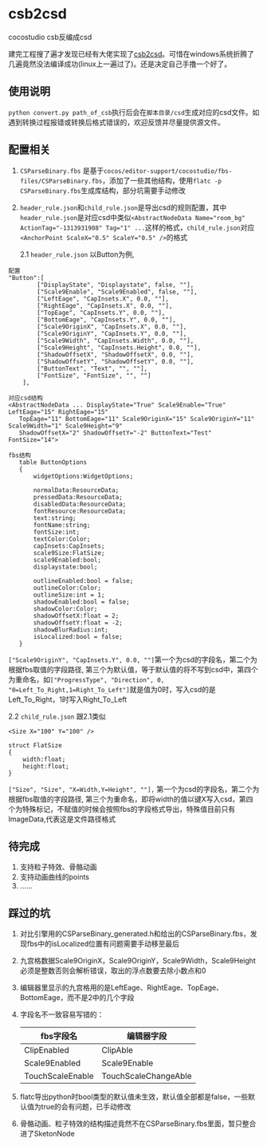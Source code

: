 # csb2csd
cocostudio csb反编成csd

建完工程搜了遍才发现已经有大佬实现了[csb2csd](https://github.com/DavidFeng/csb2csd)。可惜在windows系统折腾了几遍竟然没法编译成功(linux上一遍过了)。还是决定自己手撸一个好了。

## 使用说明
`python convert.py path_of_csb`执行后会在`脚本目录/csd`生成对应的csd文件。如遇到转换过程报错或转换后格式错误的，欢迎反馈并尽量提供源文件。

## 配置相关
1. `CSParseBinary.fbs` 是基于`cocos/editor-support/cocostudio/fbs-files/CSParseBinary.fbs`，添加了一些其他结构，使用`flatc -p CSParseBinary.fbs`生成库结构，部分坑需要手动修改

2. `header_rule.json`和`child_rule.json`是导出csd的规则配置，其中`header_rule.json`是对应csd中类似`<AbstractNodeData Name="room_bg" ActionTag="-1313931908" Tag="1" ...`这样的格式，`child_rule.json`对应`<AnchorPoint ScaleX="0.5" ScaleY="0.5" />`的格式

   2.1 `header_rule.json`
   以Button为例, 
```
配置
"Button":[
		["DisplayState", "Displaystate", false, ""],
		["Scale9Enable", "Scale9Enabled", false, ""],
		["LeftEage", "CapInsets.X", 0.0, ""],
		["RightEage", "CapInsets.X", 0.0, ""],
		["TopEage", "CapInsets.Y", 0.0, ""],
		["BottomEage", "CapInsets.Y", 0.0, ""],
		["Scale9OriginX", "CapInsets.X", 0.0, ""],
		["Scale9OriginY", "CapInsets.Y", 0.0, ""],
		["Scale9Width", "CapInsets.Width", 0.0, ""],
		["Scale9Height", "CapInsets.Height", 0.0, ""],
		["ShadowOffsetX", "ShadowOffsetX", 0.0, ""],
		["ShadowOffsetY", "ShadowOffsetY", 0.0, ""],
		["ButtonText", "Text", "", ""],
		["FontSize", "FontSize", "", ""]
	],
```
```
对应csd结构
<AbstractNodeData ... DisplayState="True" Scale9Enable="True" LeftEage="15" RightEage="15" 
   TopEage="11" BottomEage="11" Scale9OriginX="15" Scale9OriginY="11" Scale9Width="1" Scale9Height="9" 
   ShadowOffsetX="2" ShadowOffsetY="-2" ButtonText="Test" FontSize="14">
```
```
fbs结构
   table ButtonOptions
   {
       widgetOptions:WidgetOptions;

       normalData:ResourceData;
       pressedData:ResourceData;
       disabledData:ResourceData;
       fontResource:ResourceData;
       text:string;
       fontName:string;
       fontSize:int;
       textColor:Color;
       capInsets:CapInsets;
       scale9Size:FlatSize;
       scale9Enabled:bool;
       displaystate:bool;

       outlineEnabled:bool = false;
       outlineColor:Color;
       outlineSize:int = 1;
       shadowEnabled:bool = false;
       shadowColor:Color;
       shadowOffsetX:float = 2;
       shadowOffsetY:float = -2;
       shadowBlurRadius:int;
       isLocalized:bool = false;
   }
```
`["Scale9OriginY", "CapInsets.Y", 0.0, ""]`第一个为csd的字段名，第二个为根据fbs取值的字段路径, 第三个为默认值，等于默认值的将不写到csd中，第四个为重命名，如`["ProgressType", "Direction", 0, "0=Left_To_Right,1=Right_To_Left"]`就是值为0时，写入csd的是Left_To_Right，1时写入Right_To_Left

   2.2 `child_rule.json` 跟2.1类似
   
   `<Size X="100" Y="100" />`
   ``` fbs
   struct FlatSize
   {
       width:float;
       height:float;
   }
   ```
   `["Size", "Size", "X=Width,Y=Height", ""],` 第一个为csd的字段名，第二个为根据fbs取值的字段路径, 第三个为重命名，即将width的值以键X写入csd，第四个为特殊标记，不赋值的时候会按照fbs的字段格式导出，特殊值目前只有ImageData,代表这是文件路径格式

## 待完成
1. 支持粒子特效、骨骼动画
2. 支持动画曲线的points
3. ……

## 踩过的坑
1. 对比引擎用的CSParseBinary_generated.h和给出的CSParseBinary.fbs，发现fbs中的isLocalized位置有问题需要手动移至最后
2. 九宫格数据Scale9OriginX，Scale9OriginY，Scale9Width，Scale9Height必须是整数否则会解析错误，取出的浮点数要去除小数点和0
3. 编辑器里显示的九宫格用的是LeftEage、RightEage、TopEage、BottomEage，而不是2中的几个字段
4. 字段名不一致容易写错的：

   | fbs字段名   | 编辑器字段  |
   |------------|------------|
   | ClipEnabled | ClipAble  |
   | Scale9Enabled | Scale9Enable  |
   | TouchScaleEnable | TouchScaleChangeAble  |
   
5. flatc导出python时bool类型的默认值未生效，默认值全部都是false，一些默认值为true的会有问题，已手动修改
6. 骨骼动画、粒子特效的结构描述竟然不在CSParseBinary.fbs里面，暂只整合进了SketonNode

